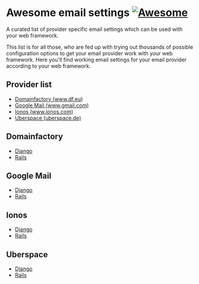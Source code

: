 # Awesome email settings [![Awesome](https://cdn.rawgit.com/sindresorhus/awesome/d7305f38d29fed78fa85652e3a63e154dd8e8829/media/badge.svg)](https://github.com/sindresorhus/awesome)
A curated list of provider specific email settings which can be used with your web framework.

This list is for all those, who are fed up with trying out thousands of possible configuration options to get your email provider work with your web framework. Here you'll find working email settings for your email provider according to your web framework.

## Provider list
- [Domainfactory (www.df.eu)](#domainfactory)
- [Google Mail (www.gmail.com)](#google-mail)
- [Ionos (www.ionos.com)](#ionos)
- [Uberspace (uberspace.de)](#uberspace)

## Domainfactory
* [Django](#awesome-email-settings)
* [Rails](#awesome-email-settings)

## Google Mail
* [Django](#awesome-email-settings)
* [Rails](#awesome-email-settings)

## Ionos
* [Django](#awesome-email-settings)
* [Rails](#awesome-email-settings)

## Uberspace
* [Django](#awesome-email-settings)
* [Rails](#awesome-email-settings)

